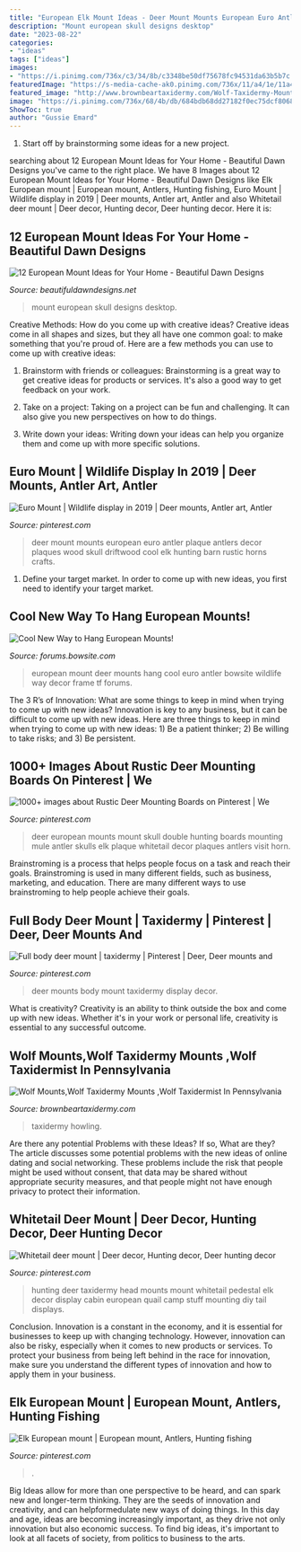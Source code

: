 ```yaml
---
title: "European Elk Mount Ideas - Deer Mount Mounts European Euro Antler Plaque Antlers Decor Plaques Wood Skull Driftwood Cool Elk Hunting Barn Rustic Horns Crafts"
description: "Mount european skull designs desktop"
date: "2023-08-22"
categories:
- "ideas"
tags: ["ideas"]
images:
- "https://i.pinimg.com/736x/c3/34/8b/c3348be50df75678fc94531da63b5b7c.jpg"
featuredImage: "https://s-media-cache-ak0.pinimg.com/736x/11/a4/1e/11a41e1ae9ba68df9b6c9de03fd7205e.jpg"
featured_image: "http://www.brownbeartaxidermy.com/Wolf-Taxidermy-Mounts/Predator-Taxidermy-Wolf-Howling-Mount-2-500-520.jpg"
image: "https://i.pinimg.com/736x/68/4b/db/684bdb68dd27182f0ec75dcf8068cda6--deer-mount-decor-euro-mounts.jpg?b=t"
ShowToc: true
author: "Gussie Emard"
---
```



1. Start off by brainstorming some ideas for a new project.

	

		
searching about 12 European Mount Ideas for Your Home - Beautiful Dawn Designs you've came to the right place. We have 8 Images about 12 European Mount Ideas for Your Home - Beautiful Dawn Designs like Elk European mount | European mount, Antlers, Hunting fishing, Euro Mount | Wildlife display in 2019 | Deer mounts, Antler art, Antler and also Whitetail deer mount | Deer decor, Hunting decor, Deer hunting decor. Here it is:
		
    
## 12 European Mount Ideas For Your Home - Beautiful Dawn Designs

<img loading=lazy src="https://beautifuldawndesigns.net/wp-content/uploads/2020/11/european-mount-ideas-9.jpg" onerror="this.onerror=null;this.src='https://tse3.mm.bing.net/th?id=OIP.H28cU3Cy9B2JpwSe-B8bSwHaHa&amp;pid=15.1';" alt="12 European Mount Ideas for Your Home - Beautiful Dawn Designs">

_Source: beautifuldawndesigns.net_

>mount european skull designs desktop. 

	

Creative Methods: How do you come up with creative ideas?
Creative ideas come in all shapes and sizes, but they all have one common goal: to make something that you're proud of. Here are a few methods you can use to come up with creative ideas:
1. Brainstorm with friends or colleagues: Brainstorming is a great way to get creative ideas for products or services. It's also a good way to get feedback on your work.

2. Take on a project: Taking on a project can be fun and challenging. It can also give you new perspectives on how to do things.

3. Write down your ideas: Writing down your ideas can help you organize them and come up with more specific solutions.

    
## Euro Mount | Wildlife Display In 2019 | Deer Mounts, Antler Art, Antler

<img loading=lazy src="https://i.pinimg.com/736x/68/4b/db/684bdb68dd27182f0ec75dcf8068cda6--deer-mount-decor-euro-mounts.jpg?b=t" onerror="this.onerror=null;this.src='https://tse3.mm.bing.net/th?id=OIP.5_8CuUm6G_Q93Z0NKVXeLgHaJ3&amp;pid=15.1';" alt="Euro Mount | Wildlife display in 2019 | Deer mounts, Antler art, Antler">

_Source: pinterest.com_

>deer mount mounts european euro antler plaque antlers decor plaques wood skull driftwood cool elk hunting barn rustic horns crafts. 

	

1. Define your target market. In order to come up with new ideas, you first need to identify your target market.

    
## Cool New Way To Hang European Mounts!

<img loading=lazy src="http://forums.bowsite.com/TF/pics/00small36897019.JPG" onerror="this.onerror=null;this.src='https://tse4.mm.bing.net/th?id=OIP.8YFY20ShmbkhZ9rVl6SROQHaJ2&amp;pid=15.1';" alt="Cool New Way to Hang European Mounts!">

_Source: forums.bowsite.com_

>european mount deer mounts hang cool euro antler bowsite wildlife way decor frame tf forums. 

	

The 3 R’s of Innovation: What are some things to keep in mind when trying to come up with new ideas?
Innovation is key to any business, but it can be difficult to come up with new ideas. Here are three things to keep in mind when trying to come up with new ideas: 1) Be a patient thinker; 2) Be willing to take risks; and 3) Be persistent.

    
## 1000+ Images About Rustic Deer Mounting Boards On Pinterest | We

<img loading=lazy src="https://s-media-cache-ak0.pinimg.com/736x/65/e1/ba/65e1ba4f1367122d754953aaddb9e727.jpg" onerror="this.onerror=null;this.src='https://tse1.mm.bing.net/th?id=OIP.uERyuYpZfha_fzbWwq-EfgHaPU&amp;pid=15.1';" alt="1000+ images about Rustic Deer Mounting Boards on Pinterest | We">

_Source: pinterest.com_

>deer european mounts mount skull double hunting boards mounting mule antler skulls elk plaque whitetail decor plaques antlers visit horn. 

	

Brainstroming is a process that helps people focus on a task and reach their goals. Brainstroming is used in many different fields, such as business, marketing, and education. There are many different ways to use brainstroming to help people achieve their goals.

    
## Full Body Deer Mount | Taxidermy | Pinterest | Deer, Deer Mounts And

<img loading=lazy src="https://s-media-cache-ak0.pinimg.com/736x/11/a4/1e/11a41e1ae9ba68df9b6c9de03fd7205e.jpg" onerror="this.onerror=null;this.src='https://tse4.mm.bing.net/th?id=OIP.ooFHFzFuzjgZmmPx8qKAsgHaJ4&amp;pid=15.1';" alt="Full body deer mount | taxidermy | Pinterest | Deer, Deer mounts and">

_Source: pinterest.com_

>deer mounts body mount taxidermy display decor. 

	

What is creativity?
Creativity is an ability to think outside the box and come up with new ideas. Whether it's in your work or personal life, creativity is essential to any successful outcome.

    
## Wolf Mounts,Wolf Taxidermy Mounts ,Wolf Taxidermist In Pennsylvania

<img loading=lazy src="http://www.brownbeartaxidermy.com/Wolf-Taxidermy-Mounts/Predator-Taxidermy-Wolf-Howling-Mount-2-500-520.jpg" onerror="this.onerror=null;this.src='https://tse2.mm.bing.net/th?id=OIP.Qr09GTX8qALW8PIfPeNzBwHaHs&amp;pid=15.1';" alt="Wolf Mounts,Wolf Taxidermy Mounts ,Wolf Taxidermist In Pennsylvania">

_Source: brownbeartaxidermy.com_

>taxidermy howling. 

	

Are there any potential Problems with these Ideas? If so, What are they?
The article discusses some potential problems with the new ideas of online dating and social networking. These problems include the risk that people might be used without consent, that data may be shared without appropriate security measures, and that people might not have enough privacy to protect their information.

    
## Whitetail Deer Mount | Deer Decor, Hunting Decor, Deer Hunting Decor

<img loading=lazy src="https://i.pinimg.com/736x/0e/10/d5/0e10d50acfaedc204f19847f5acf66ca.jpg" onerror="this.onerror=null;this.src='https://tse1.mm.bing.net/th?id=OIP.Jl2pC2ojGLQch8TokwM44QHaKF&amp;pid=15.1';" alt="Whitetail deer mount | Deer decor, Hunting decor, Deer hunting decor">

_Source: pinterest.com_

>hunting deer taxidermy head mounts mount whitetail pedestal elk decor display cabin european quail camp stuff mounting diy tail displays. 

	

Conclusion.
Innovation is a constant in the economy, and it is essential for businesses to keep up with changing technology. However, innovation can also be risky, especially when it comes to new products or services. To protect your business from being left behind in the race for innovation, make sure you understand the different types of innovation and how to apply them in your business.

    
## Elk European Mount | European Mount, Antlers, Hunting Fishing

<img loading=lazy src="https://i.pinimg.com/736x/c3/34/8b/c3348be50df75678fc94531da63b5b7c.jpg" onerror="this.onerror=null;this.src='https://tse4.mm.bing.net/th?id=OIP.KFS4FtMmaeYFHwb5RW6kyAHaNK&amp;pid=15.1';" alt="Elk European mount | European mount, Antlers, Hunting fishing">

_Source: pinterest.com_

>. 

	

Big Ideas allow for more than one perspective to be heard, and can spark new and longer-term thinking. They are the seeds of innovation and creativity, and can helpformedulate new ways of doing things. In this day and age, ideas are becoming increasingly important, as they drive not only innovation but also economic success. To find big ideas, it's important to look at all facets of society, from politics to business to the arts.

